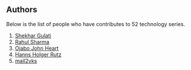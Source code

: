 Authors
---

Below is the list of people who have contributes to 52 technology series.

1. [Shekhar Gulati](https://github.com/shekhargulati)
2. [Rahul Sharma](https://github.com/rahul0208)
3. [Ojabo John Heart](https://github.com/MrHeart)
4. [Hanns Holger Rutz](https://github.com/Sciss)
5. [mail2vks](https://github.com/mail2vks)
